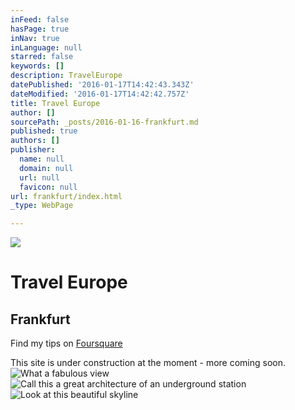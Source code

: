 ```yaml
---
inFeed: false
hasPage: true
inNav: true
inLanguage: null
starred: false
keywords: []
description: TravelEurope
datePublished: '2016-01-17T14:42:43.343Z'
dateModified: '2016-01-17T14:42:42.757Z'
title: Travel Europe
author: []
sourcePath: _posts/2016-01-16-frankfurt.md
published: true
authors: []
publisher:
  name: null
  domain: null
  url: null
  favicon: null
url: frankfurt/index.html
_type: WebPage

---
```

![](https://s3-us-west-2.amazonaws.com/the-grid-img/p/29bb6ba665d3a7c8d8c827954ea19914f0c5c4ac.jpg)

# Travel Europe

## Frankfurt

Find my tips on [Foursquare][0]

This site is under construction at the moment - more coming soon.
![What a fabulous view](https://s3-us-west-2.amazonaws.com/the-grid-img/p/c53f8b387c9959fb55c7ef415779f9f40b9a8699.jpg)
![Call this a great architecture of an underground station](https://s3-us-west-2.amazonaws.com/the-grid-img/p/3db4a14dcee044f10a3e8d46164c01c81b1126ce.jpg)
![Look at this beautiful skyline](https://s3-us-west-2.amazonaws.com/the-grid-img/p/43ce6a22e4b95db2c8da7a6a469d7ae43a2f4104.jpg)

[0]: https://de.foursquare.com/skylinelady/list/fra